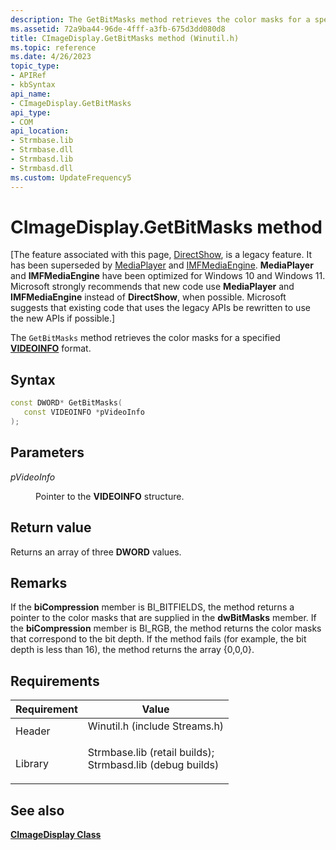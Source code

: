 ```yaml
---
description: The GetBitMasks method retrieves the color masks for a specified VIDEOINFO format.
ms.assetid: 72a9ba44-96de-4fff-a3fb-675d3dd080d8
title: CImageDisplay.GetBitMasks method (Winutil.h)
ms.topic: reference
ms.date: 4/26/2023
topic_type: 
- APIRef
- kbSyntax
api_name: 
- CImageDisplay.GetBitMasks
api_type: 
- COM
api_location: 
- Strmbase.lib
- Strmbase.dll
- Strmbasd.lib
- Strmbasd.dll
ms.custom: UpdateFrequency5
---
```


# CImageDisplay.GetBitMasks method

\[The feature associated with this page, [DirectShow](/windows/win32/directshow/directshow), is a legacy feature. It has been superseded by [MediaPlayer](/uwp/api/Windows.Media.Playback.MediaPlayer) and [IMFMediaEngine](/windows/win32/api/mfmediaengine/nn-mfmediaengine-imfmediaengine). **MediaPlayer** and **IMFMediaEngine** have been optimized for Windows 10 and Windows 11. Microsoft strongly recommends that new code use **MediaPlayer** and **IMFMediaEngine** instead of **DirectShow**, when possible. Microsoft suggests that existing code that uses the legacy APIs be rewritten to use the new APIs if possible.\]

The `GetBitMasks` method retrieves the color masks for a specified [**VIDEOINFO**](/previous-versions/windows/desktop/api/amvideo/ns-amvideo-videoinfo) format.

## Syntax


```C++
const DWORD* GetBitMasks(
   const VIDEOINFO *pVideoInfo
);
```



## Parameters

<dl> <dt>

*pVideoInfo* 
</dt> <dd>

Pointer to the **VIDEOINFO** structure.

</dd> </dl>

## Return value

Returns an array of three **DWORD** values.

## Remarks

If the **biCompression** member is BI\_BITFIELDS, the method returns a pointer to the color masks that are supplied in the **dwBitMasks** member. If the **biCompression** member is BI\_RGB, the method returns the color masks that correspond to the bit depth. If the method fails (for example, the bit depth is less than 16), the method returns the array {0,0,0}.

## Requirements



| Requirement | Value |
|--------------------|--------------------------------------------------------------------------------------------------------------------------------------------------------------------------------------------|
| Header<br/>  | <dl> <dt>Winutil.h (include Streams.h)</dt> </dl>                                                                                   |
| Library<br/> | <dl> <dt>Strmbase.lib (retail builds); </dt> <dt>Strmbasd.lib (debug builds)</dt> </dl> |



## See also

<dl> <dt>

[**CImageDisplay Class**](cimagedisplay.md)
</dt> </dl>

 

 




